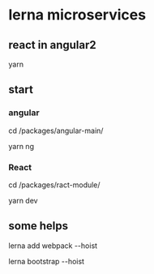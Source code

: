 # lerna microservices

## react in angular2

yarn

## start

### angular

cd /packages/angular-main/

yarn ng

### React

cd /packages/ract-module/

yarn dev

## some helps
lerna add webpack --hoist

lerna bootstrap --hoist
